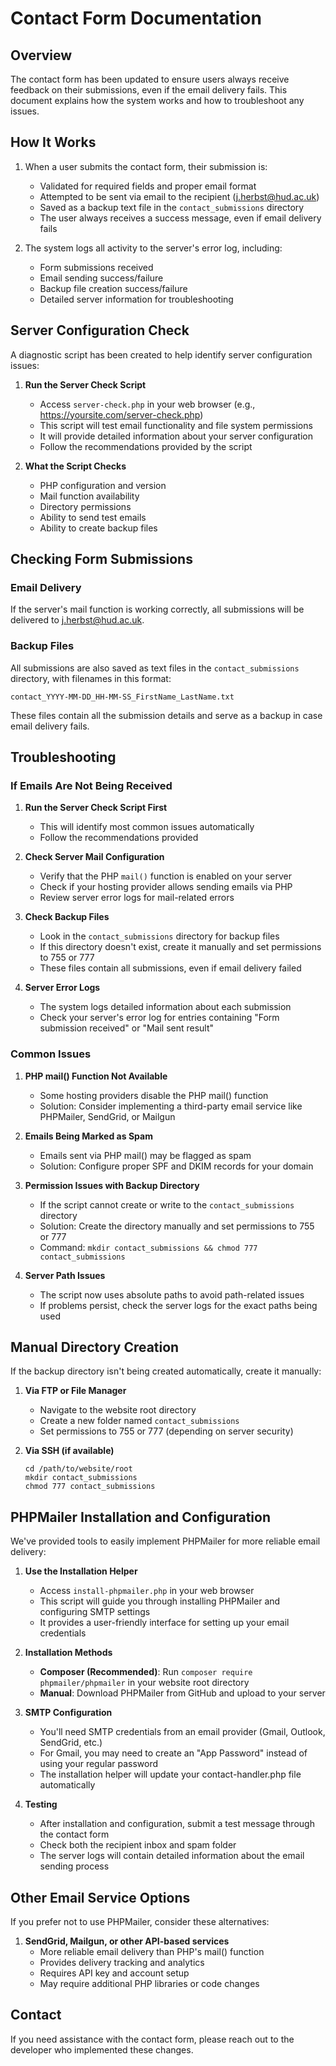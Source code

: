 # Contact Form Documentation

## Overview

The contact form has been updated to ensure users always receive feedback on their submissions, even if the email delivery fails. This document explains how the system works and how to troubleshoot any issues.

## How It Works

1. When a user submits the contact form, their submission is:
   - Validated for required fields and proper email format
   - Attempted to be sent via email to the recipient (j.herbst@hud.ac.uk)
   - Saved as a backup text file in the `contact_submissions` directory
   - The user always receives a success message, even if email delivery fails

2. The system logs all activity to the server's error log, including:
   - Form submissions received
   - Email sending success/failure
   - Backup file creation success/failure
   - Detailed server information for troubleshooting

## Server Configuration Check

A diagnostic script has been created to help identify server configuration issues:

1. **Run the Server Check Script**
   - Access `server-check.php` in your web browser (e.g., https://yoursite.com/server-check.php)
   - This script will test email functionality and file system permissions
   - It will provide detailed information about your server configuration
   - Follow the recommendations provided by the script

2. **What the Script Checks**
   - PHP configuration and version
   - Mail function availability
   - Directory permissions
   - Ability to send test emails
   - Ability to create backup files

## Checking Form Submissions

### Email Delivery

If the server's mail function is working correctly, all submissions will be delivered to j.herbst@hud.ac.uk.

### Backup Files

All submissions are also saved as text files in the `contact_submissions` directory, with filenames in this format:
```
contact_YYYY-MM-DD_HH-MM-SS_FirstName_LastName.txt
```

These files contain all the submission details and serve as a backup in case email delivery fails.

## Troubleshooting

### If Emails Are Not Being Received

1. **Run the Server Check Script First**
   - This will identify most common issues automatically
   - Follow the recommendations provided

2. **Check Server Mail Configuration**
   - Verify that the PHP `mail()` function is enabled on your server
   - Check if your hosting provider allows sending emails via PHP
   - Review server error logs for mail-related errors

3. **Check Backup Files**
   - Look in the `contact_submissions` directory for backup files
   - If this directory doesn't exist, create it manually and set permissions to 755 or 777
   - These files contain all submissions, even if email delivery failed

4. **Server Error Logs**
   - The system logs detailed information about each submission
   - Check your server's error log for entries containing "Form submission received" or "Mail sent result"

### Common Issues

1. **PHP mail() Function Not Available**
   - Some hosting providers disable the PHP mail() function
   - Solution: Consider implementing a third-party email service like PHPMailer, SendGrid, or Mailgun

2. **Emails Being Marked as Spam**
   - Emails sent via PHP mail() may be flagged as spam
   - Solution: Configure proper SPF and DKIM records for your domain

3. **Permission Issues with Backup Directory**
   - If the script cannot create or write to the `contact_submissions` directory
   - Solution: Create the directory manually and set permissions to 755 or 777
   - Command: `mkdir contact_submissions && chmod 777 contact_submissions`

4. **Server Path Issues**
   - The script now uses absolute paths to avoid path-related issues
   - If problems persist, check the server logs for the exact paths being used

## Manual Directory Creation

If the backup directory isn't being created automatically, create it manually:

1. **Via FTP or File Manager**
   - Navigate to the website root directory
   - Create a new folder named `contact_submissions`
   - Set permissions to 755 or 777 (depending on server security)

2. **Via SSH (if available)**
   ```
   cd /path/to/website/root
   mkdir contact_submissions
   chmod 777 contact_submissions
   ```

## PHPMailer Installation and Configuration

We've provided tools to easily implement PHPMailer for more reliable email delivery:

1. **Use the Installation Helper**
   - Access `install-phpmailer.php` in your web browser
   - This script will guide you through installing PHPMailer and configuring SMTP settings
   - It provides a user-friendly interface for setting up your email credentials

2. **Installation Methods**
   - **Composer (Recommended)**: Run `composer require phpmailer/phpmailer` in your website root directory
   - **Manual**: Download PHPMailer from GitHub and upload to your server

3. **SMTP Configuration**
   - You'll need SMTP credentials from an email provider (Gmail, Outlook, SendGrid, etc.)
   - For Gmail, you may need to create an "App Password" instead of using your regular password
   - The installation helper will update your contact-handler.php file automatically

4. **Testing**
   - After installation and configuration, submit a test message through the contact form
   - Check both the recipient inbox and spam folder
   - The server logs will contain detailed information about the email sending process

## Other Email Service Options

If you prefer not to use PHPMailer, consider these alternatives:

1. **SendGrid, Mailgun, or other API-based services**
   - More reliable email delivery than PHP's mail() function
   - Provides delivery tracking and analytics
   - Requires API key and account setup
   - May require additional PHP libraries or code changes

## Contact

If you need assistance with the contact form, please reach out to the developer who implemented these changes.
